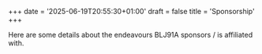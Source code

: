 +++
date = '2025-06-19T20:55:30+01:00'
draft = false
title = 'Sponsorship'
+++

Here are some details about the endeavours BLJ91A sponsors / is affiliated with.